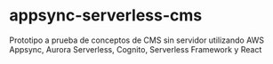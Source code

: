 # appsync-serverless-cms
Prototipo a prueba de conceptos de CMS sin servidor utilizando AWS Appsync, Aurora Serverless, Cognito, Serverless Framework y React 
